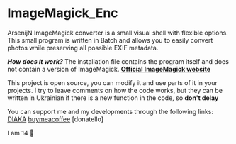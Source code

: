 # ImageMagick_Enc
ArsenijN ImageMagick converter is a small visual shell with flexible options.
This small program is written in Batch and allows you to easily convert photos while preserving all possible EXIF metadata.

***How does it work?***
The installation file contains the program itself and does not contain a version of ImageMagick. [**Official ImageMagick website**](https://imagemagick.org/index.php)


This project is open source, you can modify it and use parts of it in your projects. I try to leave comments on how the code works, but they can be written in Ukrainian if there is a new function in the code, so **don't delay**

You can support me and my developments through the following links:
[DIAKA](https://arsenij-mine.diaka.ua/donate)
[buymeacoffee](https://www.buymeacoffee.com/arsenijnocQ)
[donatello]













I am 14 🥳
